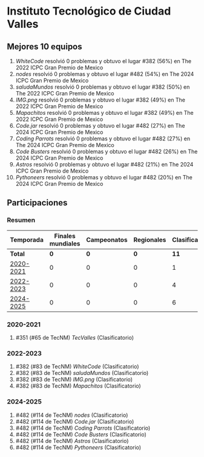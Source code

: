 ---
---

# Instituto Tecnológico de Ciudad Valles

## Mejores 10 equipos

1. _WhiteCode_ resolvió 0 problemas y obtuvo el lugar #382 (56%) en The 2022 ICPC Gran Premio de Mexico
1. _nodes_ resolvió 0 problemas y obtuvo el lugar #482 (54%) en The 2024 ICPC Gran Premio de Mexico
1. _saludaMundos_ resolvió 0 problemas y obtuvo el lugar #382 (50%) en The 2022 ICPC Gran Premio de Mexico
1. _IMG.png_ resolvió 0 problemas y obtuvo el lugar #382 (49%) en The 2022 ICPC Gran Premio de Mexico
1. _Mapachitos_ resolvió 0 problemas y obtuvo el lugar #382 (49%) en The 2022 ICPC Gran Premio de Mexico
1. _Code.jar_ resolvió 0 problemas y obtuvo el lugar #482 (27%) en The 2024 ICPC Gran Premio de Mexico
1. _Coding Parrots_ resolvió 0 problemas y obtuvo el lugar #482 (27%) en The 2024 ICPC Gran Premio de Mexico
1. _Code Busters_ resolvió 0 problemas y obtuvo el lugar #482 (26%) en The 2024 ICPC Gran Premio de Mexico
1. _Astros_ resolvió 0 problemas y obtuvo el lugar #482 (21%) en The 2024 ICPC Gran Premio de Mexico
1. _Pythoneers_ resolvió 0 problemas y obtuvo el lugar #482 (20%) en The 2024 ICPC Gran Premio de Mexico

## Participaciones

### Resumen

| Temporada | Finales mundiales | Campeonatos | Regionales | Clasificatorios | Equipos |
| --- | --- | --- | --- | --- | --- |
| **Total** | **0** | **0** | **0** | **11** | **11** |
| [2020-2021](#2020-2021) | 0 | 0 | 0 | 1 | 1 |
| [2022-2023](#2022-2023) | 0 | 0 | 0 | 4 | 4 |
| [2024-2025](#2024-2025) | 0 | 0 | 0 | 6 | 6 |

### 2020-2021

1. #351 (#65 de TecNM) _TecValles_ (Clasificatorio)

### 2022-2023

1. #382 (#83 de TecNM) _WhiteCode_ (Clasificatorio)
1. #382 (#83 de TecNM) _saludaMundos_ (Clasificatorio)
1. #382 (#83 de TecNM) _IMG.png_ (Clasificatorio)
1. #382 (#83 de TecNM) _Mapachitos_ (Clasificatorio)

### 2024-2025

1. #482 (#114 de TecNM) _nodes_ (Clasificatorio)
1. #482 (#114 de TecNM) _Code.jar_ (Clasificatorio)
1. #482 (#114 de TecNM) _Coding Parrots_ (Clasificatorio)
1. #482 (#114 de TecNM) _Code Busters_ (Clasificatorio)
1. #482 (#114 de TecNM) _Astros_ (Clasificatorio)
1. #482 (#114 de TecNM) _Pythoneers_ (Clasificatorio)



